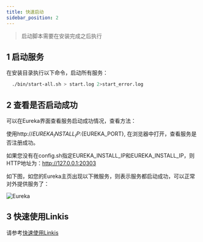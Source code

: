 ```yaml
---
title: 快速启动
sidebar_position: 2
---
```


>启动脚本需要在安装完成之后执行

## 1 启动服务 
  
  在安装目录执行以下命令，启动所有服务：    

```bash  
  ./bin/start-all.sh > start.log 2>start_error.log
```
        
## 2 查看是否启动成功
    
  可以在Eureka界面查看服务启动成功情况，查看方法：
    
  使用http://${EUREKA_INSTALL_IP}:${EUREKA_PORT}, 在浏览器中打开，查看服务是否注册成功。
    
  如果您没有在config.sh指定EUREKA_INSTALL_IP和EUREKA_INSTALL_IP，则HTTP地址为：http://127.0.0.1:20303
    
  如下图，如您的Eureka主页出现以下微服务，则表示服务都启动成功，可以正常对外提供服务了：
    
  ![Eureka](../images/ch1/Eureka_homepage.png)

## 3 快速使用Linkis
      
  请参考[快速使用Linkis](quick-deploy#5-快速使用linkis)